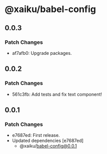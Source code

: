 # @xaiku/babel-config

## 0.0.3

### Patch Changes

- af7afb0: Upgrade packages.

## 0.0.2

### Patch Changes

- 561c3fb: Add tests and fix text component!

## 0.0.1

### Patch Changes

- e7687ed: First release.
- Updated dependencies [e7687ed]
  - @xaiku/babel-config@0.0.1
